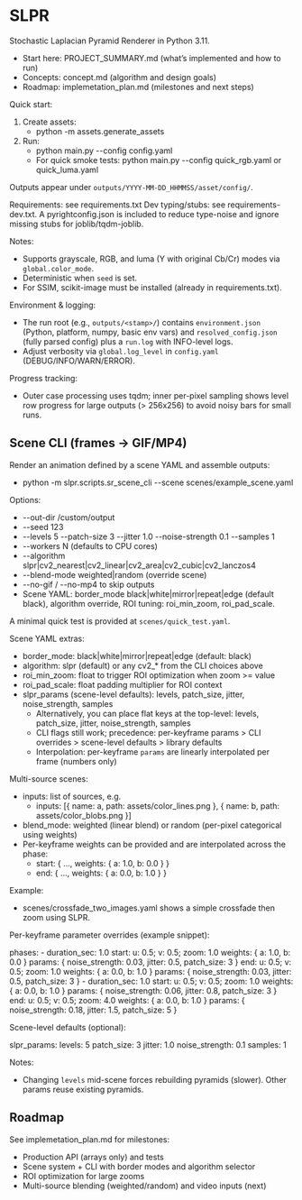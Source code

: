 # SLPR

Stochastic Laplacian Pyramid Renderer in Python 3.11.

- Start here: PROJECT_SUMMARY.md (what’s implemented and how to run)
- Concepts: concept.md (algorithm and design goals)
- Roadmap: implemetation_plan.md (milestones and next steps)

Quick start:

1. Create assets:
   - python -m assets.generate_assets
2. Run:
   - python main.py --config config.yaml
   - For quick smoke tests: python main.py --config quick_rgb.yaml or quick_luma.yaml

Outputs appear under `outputs/YYYY-MM-DD_HHMMSS/asset/config/`.

Requirements: see requirements.txt
Dev typing/stubs: see requirements-dev.txt. A pyrightconfig.json is included to reduce type-noise and ignore missing stubs for joblib/tqdm-joblib.

Notes:
- Supports grayscale, RGB, and luma (Y with original Cb/Cr) modes via `global.color_mode`.
- Deterministic when `seed` is set.
- For SSIM, scikit-image must be installed (already in requirements.txt).

Environment & logging:
- The run root (e.g., `outputs/<stamp>/`) contains `environment.json` (Python, platform, numpy, basic env vars) and `resolved_config.json` (fully parsed config) plus a `run.log` with INFO-level logs.
- Adjust verbosity via `global.log_level` in `config.yaml` (DEBUG/INFO/WARN/ERROR).

Progress tracking:
- Outer case processing uses tqdm; inner per-pixel sampling shows level row progress for large outputs (> 256x256) to avoid noisy bars for small runs.

## Scene CLI (frames → GIF/MP4)

Render an animation defined by a scene YAML and assemble outputs:

- python -m slpr.scripts.sr_scene_cli --scene scenes/example_scene.yaml

Options:
- --out-dir /custom/output
- --seed 123
- --levels 5 --patch-size 3 --jitter 1.0 --noise-strength 0.1 --samples 1
- --workers N (defaults to CPU cores)
- --algorithm slpr|cv2_nearest|cv2_linear|cv2_area|cv2_cubic|cv2_lanczos4
- --blend-mode weighted|random (override scene)
- --no-gif / --no-mp4 to skip outputs
 - Scene YAML: border_mode black|white|mirror|repeat|edge (default black), algorithm override, ROI tuning: roi_min_zoom, roi_pad_scale.

A minimal quick test is provided at `scenes/quick_test.yaml`.

Scene YAML extras:
- border_mode: black|white|mirror|repeat|edge (default: black)
- algorithm: slpr (default) or any cv2_* from the CLI choices above
- roi_min_zoom: float to trigger ROI optimization when zoom >= value
- roi_pad_scale: float padding multiplier for ROI context
- slpr_params (scene-level defaults): levels, patch_size, jitter, noise_strength, samples
   - Alternatively, you can place flat keys at the top-level: levels, patch_size, jitter, noise_strength, samples
   - CLI flags still work; precedence: per-keyframe params > CLI overrides > scene-level defaults > library defaults
   - Interpolation: per-keyframe `params` are linearly interpolated per frame (numbers only)

Multi-source scenes:
- inputs: list of sources, e.g.
   - inputs: [{ name: a, path: assets/color_lines.png }, { name: b, path: assets/color_blobs.png }]
- blend_mode: weighted (linear blend) or random (per-pixel categorical using weights)
- Per-keyframe weights can be provided and are interpolated across the phase:
   - start: { ..., weights: { a: 1.0, b: 0.0 } }
   - end:   { ..., weights: { a: 0.0, b: 1.0 } }

Example:
- scenes/crossfade_two_images.yaml shows a simple crossfade then zoom using SLPR.

Per-keyframe parameter overrides (example snippet):

   phases:
      - duration_sec: 1.0
         start:
            u: 0.5; v: 0.5; zoom: 1.0
            weights: { a: 1.0, b: 0.0 }
            params: { noise_strength: 0.03, jitter: 0.5, patch_size: 3 }
         end:
            u: 0.5; v: 0.5; zoom: 1.0
            weights: { a: 0.0, b: 1.0 }
            params: { noise_strength: 0.03, jitter: 0.5, patch_size: 3 }
      - duration_sec: 1.0
         start:
            u: 0.5; v: 0.5; zoom: 1.0
            weights: { a: 0.0, b: 1.0 }
            params: { noise_strength: 0.06, jitter: 0.8, patch_size: 3 }
         end:
            u: 0.5; v: 0.5; zoom: 4.0
            weights: { a: 0.0, b: 1.0 }
            params: { noise_strength: 0.18, jitter: 1.5, patch_size: 5 }

Scene-level defaults (optional):

   slpr_params:
      levels: 5
      patch_size: 3
      jitter: 1.0
      noise_strength: 0.1
      samples: 1

Notes:
- Changing `levels` mid-scene forces rebuilding pyramids (slower). Other params reuse existing pyramids.

## Roadmap
See implemetation_plan.md for milestones:
- Production API (arrays only) and tests
- Scene system + CLI with border modes and algorithm selector
- ROI optimization for large zooms
- Multi-source blending (weighted/random) and video inputs (next)